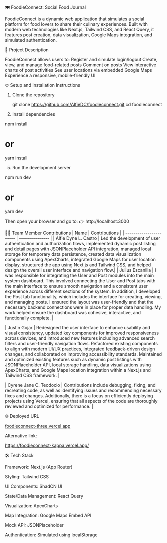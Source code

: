 🍽️ FoodieConnect: Social Food Journal

FoodieConnect is a dynamic web application that simulates a social platform for food lovers to share their culinary experiences. Built with modern web technologies like Next.js, Tailwind CSS, and React Query, it features post creation, data visualization, Google Maps integration, and simulated authentication.

📌 Project Description

FoodieConnect allows users to:
    Register and simulate login/logout
    Create, view, and manage food-related posts
    Comment on posts
    View interactive charts of post activities
    See user locations via embedded Google Maps
    Experience a responsive, mobile-friendly UI

⚙️ Setup and Installation Instructions

1. Clone the repository
   
   git clone https://github.com/AlfieDC/foodieconnect.git
   cd foodieconnect
   
3. Install dependencies
   
npm install
# or
yarn install
   
5. Run the development server

npm run dev
# or
yarn dev

Then open your browser and go to:
👉 http://localhost:3000

👨‍💻 Team Member Contributions
| Name                    | Contributions   |
| ----------------------- | --------------- |
| Alfie Dyne L. Castro    |  Led the development of user authentication and authorization flows, implemented dynamic post listing and detail pages with JSONPlaceholder API integration, managed local storage for temporary data persistence, created data visualization components using ApexCharts, integrated Google Maps for user location display, structured the app using Next.js and Tailwind CSS, and helped design the overall user interface and navigation flow.|
| Julius Escanilla        | I was responsible for integrating the User and Post modules into the main system dashboard. This involved connecting the User and Post tabs with the main interface to ensure smooth navigation and a consistent user experience across different sections of the system. In addition, I developed the Post tab functionality, which includes the interface for creating, viewing, and managing posts. I ensured the layout was user-friendly and that the necessary backend connections were in place for proper data handling. My work helped ensure the dashboard was cohesive, interactive, and functionally complete.
|

| Justin Gojar            | Redesigned the user interface to enhance usability and visual consistency, updated key components for improved responsiveness across devices, and introduced new features including advanced search filters and user-friendly navigation flows. Refactored existing components to align with modern UI/UX practices, integrated feedback-driven design changes, and collaborated on improving accessibility standards. Maintained and optimized existing features such as dynamic post listings with JSONPlaceholder API, local storage handling, data visualizations using ApexCharts, and Google Maps location integration within a Next.js and Tailwind CSS framework. |

| Cyrene Jane C. Teodocio | Contributions include debugging, fixing, and recreating code, as well as identifying issues and recommending necessary fixes and changes. Additionally, there is a focus on efficiently deploying projects using Vercel, ensuring that all aspects of the code are thoroughly reviewed and optimized for performance. |

🌐 Deployed URL

[foodieconnect-three.vercel.app
](https://foodieconnect-three.vercel.app/)

Alternative link:

https://foodieconnect-kappa.vercel.app/

🛠️ Tech Stack

Framework: Next.js (App Router)

Styling: Tailwind CSS

UI Components: ShadCN UI

State/Data Management: React Query

Visualization: ApexCharts

Map Integration: Google Maps Embed API

Mock API: JSONPlaceholder

Authentication: Simulated using localStorage
